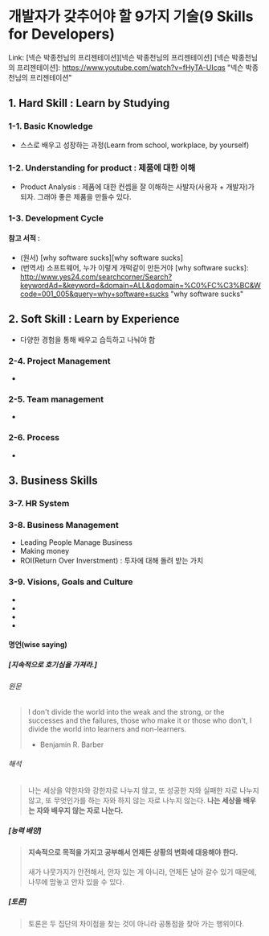 # 개발자가 갖추어야 할 9가지 기술(9 Skills for Developers)
Link: [넥슨 박종천님의 프리젠테이션][넥슨 박종천님의 프리젠테이션]
[넥슨 박종천님의 프리젠테이션]: https://www.youtube.com/watch?v=fHyTA-UIcqs "넥슨 박종천님의 프리젠테이션"




## 1. Hard Skill : Learn by Studying
### 1-1. Basic Knowledge
* 스스로 배우고 성장하는 과정(Learn from school, workplace, by yourself)

### 1-2. Understanding for product : 제품에 대한 이해
* Product Analysis : 제품에 대한 컨셉을 잘 이해하는 사발자(사용자 + 개발자)가 되자. 그래야 좋은 제품을 만들수 있다.

### 1-3. Development Cycle 

#### 참고 서적 : 
* (원서) [why software sucks][why software sucks]
* (번역서) 소프트웨어, 누가 이렇게 개떡같이 만든거야
[why software sucks]: http://www.yes24.com/searchcorner/Search?keywordAd=&keyword=&domain=ALL&qdomain=%C0%FC%C3%BC&Wcode=001_005&query=why+software+sucks "why software sucks"


## 2. Soft Skill : Learn by Experience
* 다양한 경험을 통해 배우고 습득하고 나눠야 함

### 2-4. Project Management
*
 
### 2-5. Team management
* 

### 2-6. Process
* 

## 3. Business Skills
### 3-7. HR System
### 3-8. Business Management
* Leading People Manage Business
* Making money
* ROI(Return Over Inverstment) : 투자에 대해 돌려 받는 가치
### 3-9. Visions, Goals and Culture
* 
* 
* 
* 

#### 명언(wise saying)

##### [지속적으로 호기심을 가져라.]
###### 원문
> I don't divide the world into the weak and the strong, 
> or the successes and the failures, 
> those who make it or those who don't, 
> I divide the world into learners and non-learners.
> - Benjamin R. Barber

###### 해석
> 나는 세상을 약한자와 강한자로 나누지 않고, 
> 또 성공한 자와 실패한 자로 나누지 않고,
> 또 무엇인가를 하는 자와 하지 않는 자로 나누지 않는다.
> **나는 세상을 배우는 자와 배우지 않는 자로 나눈다.**

##### [능력 배양]
> #### 지속적으로 목적을 가지고 공부해서 언제든 상황의 변화에 대응해야 한다.
> 새가 나뭇가지가 안전해서, 
> 안자 있는 게 아니라, 
> 언제든 날아 갈수 있기 때문에, 
> 나무에 맘놓고 안자 있을 수 있다.

##### [토론]
> 토론은 두 집단의 차이점을 찾는 것이 아니라 공통점을 찾아 가는 행위이다.
